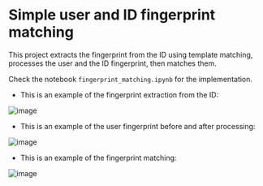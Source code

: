 # Simple user and ID fingerprint  matching 

This project extracts the fingerprint from the ID using template matching, processes the user and the ID fingerprint, then matches them.

Check the notebook ```fingerprint_matching.ipynb``` for the implementation.

* This is an example of the fingerprint extraction from the ID:

![image](https://user-images.githubusercontent.com/46755798/126072818-022c74d0-f2f1-4aee-b841-1718e84fe414.png)

* This is an example of the user fingerprint before and after processing:

![image](https://user-images.githubusercontent.com/46755798/126051934-943a2753-c510-456e-8172-4d3f4e39acdc.png)

* This is an example of the fingerprint matching:

![image](https://user-images.githubusercontent.com/46755798/126051936-e9002e38-c341-4be2-a535-e87a54a21ded.png)
